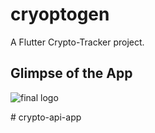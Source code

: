 # cryoptogen

A Flutter Crypto-Tracker project.

## Glimpse of the App
![final logo](https://github.com/Sanjay0907/Crypto-Tracker-CoinGecko/assets/90062803/14a855af-2469-4fd9-8c5c-a05fd2b9a7ea)

#   c r y p t o - a p i - a p p  
 
